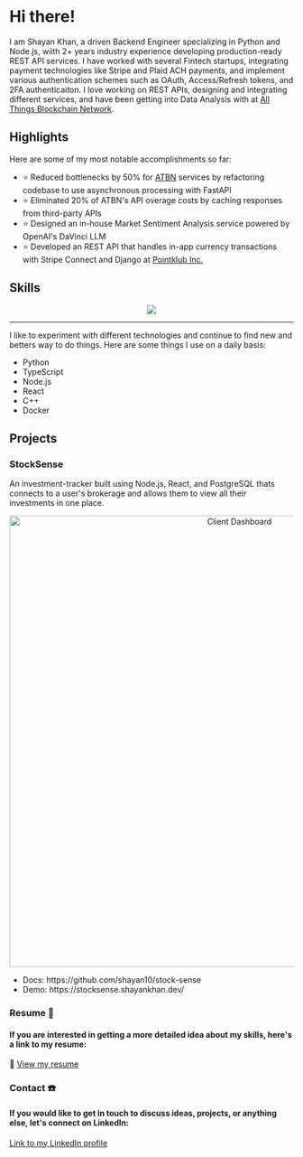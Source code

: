 # Hi there!

I am Shayan Khan, a driven Backend Engineer specializing in Python and Node.js, wiith 2+ years industry experience developing production-ready REST API services. I have worked with several Fintech startups, integrating payment technologies like Stripe and Plaid ACH payments, and implement various authentication schemes such as OAuth, Access/Refresh tokens, and 2FA authenticaiton. I love working on REST APIs, designing and integrating different services, and have been getting into Data Analysis with at [All Things Blockchain Network](https://www.atbn.io/). 

## Highlights 
Here are some of my most notable accomplishments so far:
- ⭐ Reduced bottlenecks by 50% for [ATBN](https://atbn.io/) services by refactoring codebase to use asynchronous processing with FastAPI
- ⭐ Eliminated 20% of ATBN's API overage costs by caching responses from third-party APIs
- ⭐ Designed an in-house Market Sentiment Analysis service powered by OpenAI's DaVinci LLM
- :star: Developed an REST API that handles in-app currency transactions with Stripe Connect and Django at [Pointklub Inc.](https://www.pointklub.com/)

## Skills
<div align="center">
  <img src="https://skillicons.dev/icons?i=c,cpp,python,django,flask,fastapi,ts,nodejs,express,react,aws,docker,redis">  
</div>
<hr/>
<p>I like to experiment with different technologies and continue to find new and betters way to do things. Here are some things I use on a daily basis: </p>
<ul>
  <li>Python</li>
  <li>TypeScript</li>
  <li>Node.js</li>
  <li>React</li>
  <li>C++</li>
  <li>Docker</li>
</ul>

## Projects
  ### StockSense
  An investment-tracker built using Node.js, React, and PostgreSQL thats connects to a user's brokerage and allows them to view all their investments in one place.
  <p align="center">
	  <img width="800" alt="Client Dashboard" src="https://github.com/shayan10/stock-sense/assets/13281021/f52b9252-4fbb-4b5f-a006-ffe55552b395">	
  </p>
  <ul>
    <li>Docs: https://github.com/shayan10/stock-sense</li>
    <li>Demo: https://stocksense.shayankhan.dev/</li>
  </ul>

### Resume 📄
#### If you are interested in getting a more detailed idea about my skills, here's a link to my resume:
🔗 [View my resume](https://drive.google.com/file/d/1Lf2cDC5_VtUQto5YVXcZzTuqVm2bwjhx/view?usp=sharing)

### Contact ☎️
#### If you would like to get in touch to discuss ideas, projects, or anything else, let's connect on LinkedIn:
[Link to my LinkedIn profile](https://www.linkedin.com/in/shayankhan283/)
